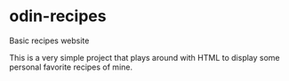# odin-recipes
Basic recipes website

This is a very simple project that plays around with HTML to display some personal favorite recipes of mine. 
